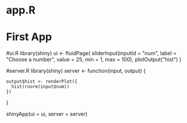 # app.R
# First App


#ui.R
library(shiny)
ui <- fluidPage(
                sliderInput(inputId = "num",
                            label = "Choose a number",
                            value = 25, min = 1, max = 100),
                plotOutput("hist")
                )

#server.R
library(shiny)
server <- function(input, output) {

  
    output$hist <- renderPlot({
      hist(rnorm(input$num))
    })
}

shinyApp(ui = ui, server = server)
